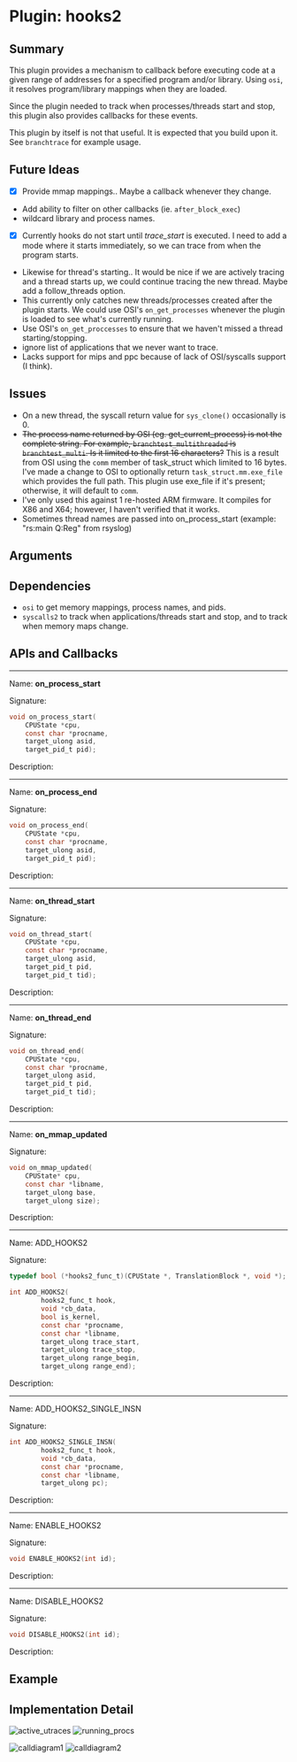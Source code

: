 Plugin: hooks2
===========

Summary
-------

This plugin provides a mechanism to callback before executing code at a given
range of addresses for a specified program and/or library. Using `osi`, it
resolves program/library mappings when they are loaded.

Since the plugin needed to track when processes/threads start and stop, this
plugin also provides callbacks for these events.

This plugin by itself is not that useful. It is expected that you build upon it.
See `branchtrace` for example usage.

Future Ideas
------------

* [x] Provide mmap mappings.. Maybe a callback whenever they change.
* Add ability to filter on other callbacks (ie. `after_block_exec`)
* wildcard library and process names.
* [x] Currently hooks do not start until *trace_start* is executed. I need to
  add a mode where it starts immediately, so we can trace from when the
  program starts.
* Likewise for thread's starting.. It would be nice if we are actively tracing
  and a thread starts up, we could continue tracing the new thread. Maybe
  add a follow_threads option.
* This currently only catches new threads/processes created after the plugin
  starts. We could use OSI's `on_get_processes` whenever the plugin is loaded to
  see what's currently running.
* Use OSI's `on_get_proccesses` to ensure that we haven't missed a thread
  starting/stopping.
* ignore list of applications that we never want to trace.
* Lacks support for mips and ppc because of lack of OSI/syscalls support (I
  think).

Issues
-----

* On a new thread, the syscall return value for `sys_clone()` occasionally
  is 0.
* ~~The process name returned by OSI (eg. get_current_process) is not the
  complete string. For example, `branchtest_multithreaded` is
  `branchtest_multi`. Is it limited to the first 16 characters?~~ This is a
  result from OSI using the `comm` member of task_struct which limited to 16
  bytes. I've made a change to OSI to optionally return `task_struct.mm.exe_file`
  which provides the full path. This plugin use exe_file if it's present;
  otherwise, it will default to `comm`.
* I've only used this against 1 re-hosted ARM firmware. It compiles for X86 and
  X64; however, I haven't verified that it works.
* Sometimes thread names are passed into on_process_start (example: "rs:main Q:Reg" from rsyslog)

Arguments
---------

Dependencies
------------

* `osi` to get memory mappings, process names, and pids.
* `syscalls2` to track when applications/threads start and stop, and to track
  when memory maps change.


APIs and Callbacks
------------------

---

Name: **on\_process\_start**

Signature:

```C
void on_process_start(
    CPUState *cpu,
    const char *procname,
    target_ulong asid,
    target_pid_t pid);
```

Description:

---

Name: **on\_process\_end**

Signature:

```C
void on_process_end(
    CPUState *cpu,
    const char *procname,
    target_ulong asid,
    target_pid_t pid);
```

Description:

---

Name: **on\_thread\_start**

Signature:

```C
void on_thread_start(
    CPUState *cpu,
    const char *procname,
    target_ulong asid,
    target_pid_t pid,
    target_pid_t tid);
```

Description:

---

Name: **on\_thread\_end**

Signature:

```C
void on_thread_end(
    CPUState *cpu,
    const char *procname,
    target_ulong asid,
    target_pid_t pid,
    target_pid_t tid);
```

Description:

---

Name: **on\_mmap\_updated**

Signature:

```C
void on_mmap_updated(
    CPUState* cpu,
    const char *libname,
    target_ulong base,
    target_ulong size);
```

Description:

---

Name: ADD\_HOOKS2

Signature:

```C
typedef bool (*hooks2_func_t)(CPUState *, TranslationBlock *, void *);

int ADD_HOOKS2(
        hooks2_func_t hook,
        void *cb_data,
        bool is_kernel,
        const char *procname,
        const char *libname,
        target_ulong trace_start,
        target_ulong trace_stop,
        target_ulong range_begin,
        target_ulong range_end);
```

Description:

---

Name: ADD\_HOOKS2\_SINGLE\_INSN

Signature:

```C
int ADD_HOOKS2_SINGLE_INSN(
        hooks2_func_t hook,
        void *cb_data,
        const char *procname,
        const char *libname,
        target_ulong pc);
```

Description:


---

Name: ENABLE\_HOOKS2

Signature:

```C
void ENABLE_HOOKS2(int id);
```

Description:

---

Name: DISABLE\_HOOKS2

Signature:

```C
void DISABLE_HOOKS2(int id);
```

Description:

Example
-------


Implementation Detail
------------------------

![active_utraces](images/hooks2_diagram1.png)
![running_procs](images/hooks2_diagram2.png)

![calldiagram1](images/hooks2_calldiagram1.png)
![calldiagram2](images/hooks2_calldiagram2.png)
